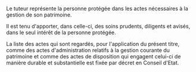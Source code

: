 Le tuteur représente la personne protégée dans les actes nécessaires à la gestion de son patrimoine.

Il est tenu d'apporter, dans celle-ci, des soins prudents, diligents et avisés, dans le seul intérêt de la personne protégée.

La liste des actes qui sont regardés, pour l'application du présent titre, comme des actes d'administration relatifs à la gestion courante du patrimoine et comme des actes de disposition qui engagent celui-ci de manière durable et substantielle est fixée par décret en Conseil d'Etat.
